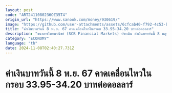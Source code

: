 ```yaml
---
layout: post
code: "ART2411080236OZ35T4"
origin_url: "https://www.sanook.com/money/930619/"
image: "https://github.com/user-attachments/assets/6cfcab40-f792-4c53-b858-8cc2a4497900"
title: "ค่าเงินบาทวันนี้ 8 พ.ย. 67 คาดเคลื่อนไหวในกรอบ 33.95-34.20 บาทต่อดอลลาร์"
description: "ธนาคารไทยพาณิชย์ (SCB Financial Markets) ประเมิน ค่าเงินบาทวันนี้ 8 พฤศจิกายน 2567 คาดเคลื่อนไหวในกรอบ 33.95-34.20 บาทต่อดอลลาร์"
category: "ECONOMY"
language: "th"
date: 2024-11-08T02:40:27.731Z
---
```


# ค่าเงินบาทวันนี้ 8 พ.ย. 67 คาดเคลื่อนไหวในกรอบ 33.95-34.20 บาทต่อดอลลาร์